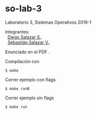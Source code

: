 # so-lab-3
Laboratorio 3, Sistemas Operativos 2019-1

Integrantes:  
&nbsp;&nbsp;[Diego Salazar S.](https://github.com/d-salazar-se/).  
&nbsp;&nbsp;[Sebastián Salazar V.](https://github.com/Salazarkss/).  

Enunciado en el PDF . 

Compilación con  
```
$ make
```
Correr ejemplo con flags
```
$ make runB
```
Correr ejemplo sin flags
```
$ make run
```
